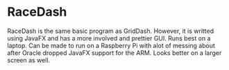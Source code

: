 # RaceDash
RaceDash is the same basic program as GridDash.
However, it is writted using JavaFX and has a more
involved and prettier GUI.  Runs best on a laptop. 
Can be made to run on a Raspberry Pi with alot of messing 
about after Oracle dropped JavaFX support for the ARM.
Looks better on a larger screen as well.
